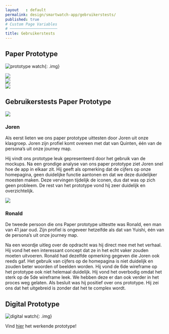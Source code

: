 ```yaml
---
layout   : default
permalink: design/smartwatch-app/gebruikerstests/
published: true
# Custom Page Variables
# ─────────────────────
title: Gebruikerstests
---
```


Paper Prototype
---------------

![prototype watch](../../../img/prototypes/watchoverview.jpg){: .img}
<div class="row">
    <div class="col-4">
        <img src="../../../img/prototypes/watch1.jpg" class="img">
    </div> 
    <div class="col-4">
        <img src="../../../img/prototypes/watch2.jpg" class="img">
    </div> 
    <div class="col-4">
        <img src="../../../img/prototypes/watch3.jpg" class="img">
    </div> 
</div>
    
## Gebruikerstests Paper Prototype

<div class="row">
    <div class="col-3">
        <img src="../../../img/joren.jpg" class="img">
    </div> 
</div> 

### Joren

Als eerst lieten we ons paper prototype uittesten door Joren uit onze klasgroep. Joren zijn profiel komt overeen met dat van Quinten, één van de persona’s uit onze journey map. 

Hij vindt ons prototype leuk gepresenteerd door het gebruik van de mockups. Na een grondige analyse van ons paper prototype ziet Joren snel hoe de app in elkaar zit. Hij geeft als opmerking dat de cijfers op onze homepagina, geen duidelijke functie aantonen en dat we deze duidelijker moesten maken. Deze vervingen tijdelijk de iconen, dus dat was op zich geen probleem. De rest van het prototype vond hij zeer duidelijk en overzichtelijk. 

<div class="row">
    <div class="col-3">
        <img src="../../../img/ronald.jpg" class="img">
    </div> 
</div> 

### Ronald 

De tweede persoon die ons Paper prototype uittestte was Ronald, een man van 41 jaar oud. Zijn profiel is ongeveer hetzelfde als dat van Yuishi, één van de persona’s uit onze journey map. 

Na een woordje uitleg over de opdracht was hij direct mee met het verhaal. Hij vond het een interessant concept dat ze in het echt vaker zouden moeten uitvoeren. Ronald had dezelfde opmerking gegeven die Joren ook reeds gaf. Het gebruik van cijfers op de homepagina is niet duidelijk en zouden beter woorden of beelden worden. Hij vond de 6de wireframe op het prototype ook niet helemaal duidelijk. Hij vond het overbodig omdat het sterk op de 5de wireframe leek. We hebben deze er dan ook verder in het proces weg gelaten. Als besluit was hij positief over ons prototype. Hij zei ons dat het uitgebreid is zonder dat het te complex wordt.

Digital Prototype
---------------

![digital watch](../../../img/prototypes/digitalwatch.png){: .img}

Vind <a href="https://xd.adobe.com/view/b7670227-fe00-42ec-6ae5-6fc91c2a9500-c156/?hints=off">hier</a> het werkende prototype!